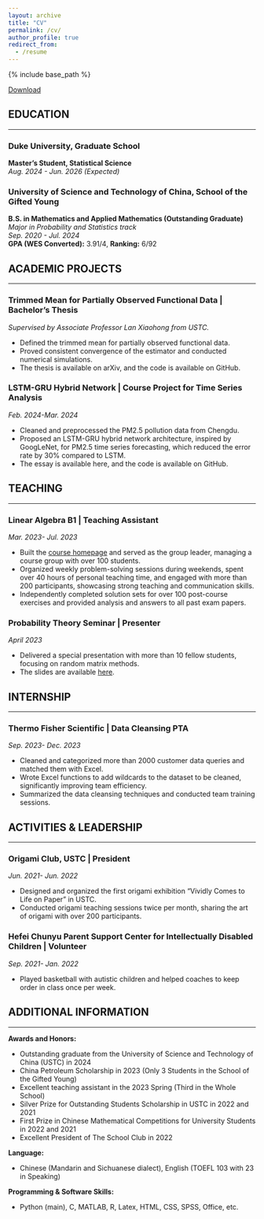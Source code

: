 ```yaml
---
layout: archive
title: "CV"
permalink: /cv/
author_profile: true
redirect_from:
  - /resume
---
```


{% include base_path %}

<link rel="stylesheet" href="/assets/css/cv.css">

<div id="as_pdf">
  <a href="/files/CV_Yixiao_Wang.pdf">
    <i class="fas fa-file-pdf" aria-hidden="true"></i> Download
  </a>
</div>

## EDUCATION
---
### Duke University, Graduate School  
**Master’s Student, Statistical Science**  
_Aug. 2024 - Jun. 2026 (Expected)_

### University of Science and Technology of China, School of the Gifted Young  
**B.S. in Mathematics and Applied Mathematics (Outstanding Graduate)**  
_Major in Probability and Statistics track_  
_Sep. 2020 - Jul. 2024_  
**GPA (WES Converted):** 3.91/4, **Ranking:** 6/92

## ACADEMIC PROJECTS
---
### Trimmed Mean for Partially Observed Functional Data | Bachelor’s Thesis  
_Supervised by Associate Professor Lan Xiaohong from USTC._  
- Defined the trimmed mean for partially observed functional data.
- Proved consistent convergence of the estimator and conducted numerical simulations.
- The thesis is available on arXiv, and the code is available on GitHub.

### LSTM-GRU Hybrid Network | Course Project for Time Series Analysis  
_Feb. 2024-Mar. 2024_  
- Cleaned and preprocessed the PM2.5 pollution data from Chengdu.
- Proposed an LSTM-GRU hybrid network architecture, inspired by GoogLeNet, for PM2.5 time series forecasting, which reduced the error rate by 30% compared to LSTM.
- The essay is available here, and the code is available on GitHub.


## TEACHING
---
### Linear Algebra B1 | Teaching Assistant  
_Mar. 2023- Jul. 2023_  
- Built the [course homepage](#) and served as the group leader, managing a course group with over 100 students.
- Organized weekly problem-solving sessions during weekends, spent over 40 hours of personal teaching time, and engaged with more than 200 participants, showcasing strong teaching and communication skills.
- Independently completed solution sets for over 100 post-course exercises and provided analysis and answers to all past exam papers.

### Probability Theory Seminar | Presenter  
_April 2023_  
- Delivered a special presentation with more than 10 fellow students, focusing on random matrix methods.
- The slides are available [here](#).


## INTERNSHIP
---
### Thermo Fisher Scientific | Data Cleansing PTA  
_Sep. 2023- Dec. 2023_  
- Cleaned and categorized more than 2000 customer data queries and matched them with Excel.
- Wrote Excel functions to add wildcards to the dataset to be cleaned, significantly improving team efficiency.
- Summarized the data cleansing techniques and conducted team training sessions.


## ACTIVITIES & LEADERSHIP
---
### Origami Club, USTC | President  
_Jun. 2021- Jun. 2022_  
- Designed and organized the first origami exhibition “Vividly Comes to Life on Paper” in USTC.
- Conducted origami teaching sessions twice per month, sharing the art of origami with over 200 participants.

### Hefei Chunyu Parent Support Center for Intellectually Disabled Children | Volunteer  
_Sep. 2021- Jan. 2022_  
- Played basketball with autistic children and helped coaches to keep order in class once per week.

## ADDITIONAL INFORMATION
---
**Awards and Honors:**  
- Outstanding graduate from the University of Science and Technology of China (USTC) in 2024
- China Petroleum Scholarship in 2023 (Only 3 Students in the School of the Gifted Young)
- Excellent teaching assistant in the 2023 Spring (Third in the Whole School)
- Silver Prize for Outstanding Students Scholarship in USTC in 2022 and 2021
- First Prize in Chinese Mathematical Competitions for University Students in 2022 and 2021
- Excellent President of The School Club in 2022

**Language:**  
- Chinese (Mandarin and Sichuanese dialect), English (TOEFL 103 with 23 in Speaking)

**Programming & Software Skills:**  
- Python (main), C, MATLAB, R, Latex, HTML, CSS, SPSS, Office, etc.

